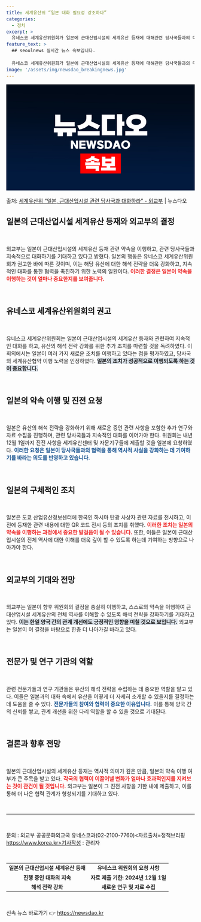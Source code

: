 ```yaml
---
title: 세계유산위 “일본 대화 필요성 강조하다”
categories:
  - 정치
excerpt: >
  유네스코 세계유산위원회가 일본에 근대산업시설의 세계유산 등재에 대해관련 당사국들과의 대화를 지속할 것을 독려…
feature_text: >
  ## seoulnews 실시간 뉴스 속보입니다.

  유네스코 세계유산위원회가 일본에 근대산업시설의 세계유산 등재에 대해관련 당사국들과의 대화를 지속할 것을 독려…
image: '/assets/img/newsdao_breakingnews.jpg'
---
```


![뉴스다오 속보](/assets/img/newsdao_breakingnews.jpg)

<p>출처: <a href="https://newsdao.kr/1955" rel="dofollow">세계유산위 “일본, 근대산업시설 관련 당사국과 대화하라” - 외교부</a> | 뉴스다오</p>

<h2 data-ke-size="size26">일본의 근대산업시설 세계유산 등재와 외교부의 결정</h2>

<p data-ke-size="size16">&nbsp;</p>

외교부는 일본이 근대산업시설의 세계유산 등재 관련 약속을 이행하고, 관련 당사국들과 지속적으로 대화하기를 기대하고 있다고 밝혔다. 일본의 행동은 유네스코 세계유산위원회가 권고한 바에 따른 것이며, 이는 해당 유산에 대한 해석 전략을 더욱 강화하고, 지속적인 대화를 통한 협력을 촉진하기 위한 노력의 일환이다. <b><span style="color: #ee2323;">이러한 결정은 일본이 약속을 이행하는 것이 얼마나 중요한지를 보여줍니다.</span></b>

<p data-ke-size="size16">&nbsp;</p>

<h2 data-ke-size="size26">유네스코 세계유산위원회의 권고</h2>

<p data-ke-size="size16">&nbsp;</p>

유네스코 세계유산위원회는 일본이 근대산업시설의 세계유산 등재와 관련하여 지속적인 대화를 하고, 유산의 해석 전략 강화를 위한 추가 조치를 마련할 것을 독려하였다. 이 회의에서는 일본이 여러 가지 새로운 조치를 이행하고 있다는 점을 평가하였고, 당사국의 세계유산협약 이행 노력을 인정하였다. <b><span style="background-color: #21538527;">일본의 조치가 성공적으로 이행되도록 하는 것이 중요합니다.</span></b>

<p data-ke-size="size16">&nbsp;</p>

<h2 data-ke-size="size26">일본의 약속 이행 및 진전 요청</h2>

<p data-ke-size="size16">&nbsp;</p>

일본은 유산의 해석 전략을 강화하기 위해 새로운 증언 관련 사항을 포함한 추가 연구와 자료 수집을 진행하며, 관련 당사국들과 지속적인 대화를 이어가야 한다. 위원회는 내년 12월 1일까지 진전 사항을 세계유산센터 및 자문기구들에 제출할 것을 일본에 요청하였다. <b><span style="color: #1a5490;">이러한 요청은 일본이 당사국들과의 협력을 통해 역사적 사실을 강화하는 데 기여하기를 바라는 의도를 반영하고 있습니다.</span></b>

<p data-ke-size="size16">&nbsp;</p>

<h2 data-ke-size="size26">일본의 구체적인 조치</h2>

<p data-ke-size="size16">&nbsp;</p>

일본은 도쿄 산업유산정보센터에 한국인 하시마 탄광 사상자 관련 자료를 전시하고, 이전에 등재한 관련 내용에 대한 QR 코드 전시 등의 조치를 취했다. <b><span style="color: #ee2323;">이러한 조치는 일본의 약속을 이행하는 과정에서 중요한 발걸음이 될 수 있습니다.</span></b> 또한, 이들은 일본이 근대산업시설의 전체 역사에 대한 이해를 더욱 깊이 할 수 있도록 하는데 기여하는 방향으로 나아가야 한다.

<p data-ke-size="size16">&nbsp;</p>

<h2 data-ke-size="size26">외교부의 기대와 전망</h2>

<p data-ke-size="size16">&nbsp;</p>

외교부는 일본이 향후 위원회의 결정을 충실히 이행하고, 스스로의 약속을 이행하여 근대산업시설 세계유산의 전체 역사를 이해할 수 있도록 해석 전략을 강화하기를 기대하고 있다. <b><span style="background-color: #21538527;">이는 한일 양국 간의 관계 개선에도 긍정적인 영향을 미칠 것으로 보입니다.</span></b> 외교부는 일본이 이 결정을 바탕으로 한층 더 나아가길 바라고 있다.

<p data-ke-size="size16">&nbsp;</p>

<h2 data-ke-size="size26">전문가 및 연구 기관의 역할</h2>

<p data-ke-size="size16">&nbsp;</p>

관련 전문가들과 연구 기관들은 유산의 해석 전략을 수립하는 데 중요한 역할을 맡고 있다. 이들은 일본과의 대화 속에서 유산을 어떻게 더 자세히 소개할 수 있을지를 결정하는 데 도움을 줄 수 있다. <b><span style="color: #1a5490;">전문가들의 참여와 협력이 중요한 이유입니다.</span></b> 이를 통해 양국 간의 신뢰를 쌓고, 관계 개선을 위한 다리 역할을 할 수 있을 것으로 기대된다.

<p data-ke-size="size16">&nbsp;</p>

<h2 data-ke-size="size26">결론과 향후 전망</h2>

<p data-ke-size="size16">&nbsp;</p>

일본의 근대산업시설의 세계유산 등재는 역사적 의미가 깊은 만큼, 일본의 약속 이행 여부가 큰 주목을 받고 있다. <b><span style="color: #ee2323;">각국의 협력이 이끌어낼 변화가 얼마나 효과적인지를 지켜보는 것이 관건이 될 것입니다.</span></b> 외교부는 일본이 그 진전 사항을 기한 내에 제출하고, 이를 통해 더 나은 협력 관계가 형성되기를 기대하고 있다. 

<p data-ke-size="size16">&nbsp;</p>

<hr>

<p data-ke-size="size16">&nbsp;</p>

문의 : 외교부 공공문화외교국 유네스코과(02-2100-7760)<자료출처=정책브리핑 https://www.korea.kr>기사작성 : 관리자

<p data-ke-size="size16">&nbsp;</p>

<table style="width: 100%; border-collapse:collapse;">
    <tr>
        <td style="text-align: center; height: 17px;"><b>일본의 근대산업시설 세계유산 등재</b></td>
        <td style="text-align: center; height: 17px;"><b>유네스코 위원회의 요청 사항</b></td>
    </tr>
    <tr>
        <td style="text-align: center; height: 17px;"><b>진행 중인 대화의 지속</b></td>
        <td style="text-align: center; height: 17px;"><b>자료 제출 기한: 2024년 12월 1일</b></td>
    </tr>
    <tr>
        <td style="text-align: center; height: 17px;"><b>해석 전략 강화</b></td>
        <td style="text-align: center; height: 17px;"><b>새로운 연구 및 자료 수집</b></td>
    </tr>
</table>

<p data-ke-size="size16">&nbsp;</p> 

신속 뉴스 바로가기 👉 <a href="https://newsdao.kr" rel="dofollow">https://newsdao.kr</a>


